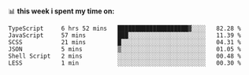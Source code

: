 📊 **this week i spent my time on:**
<!--START_SECTION:waka-->

```text
TypeScript     6 hrs 52 mins   ████████████████████▓░░░░   82.28 %
JavaScript     57 mins         ███░░░░░░░░░░░░░░░░░░░░░░   11.39 %
SCSS           21 mins         █░░░░░░░░░░░░░░░░░░░░░░░░   04.31 %
JSON           5 mins          ▒░░░░░░░░░░░░░░░░░░░░░░░░   01.05 %
Shell Script   2 mins          ░░░░░░░░░░░░░░░░░░░░░░░░░   00.48 %
LESS           1 min           ░░░░░░░░░░░░░░░░░░░░░░░░░   00.30 %
```

<!--END_SECTION:waka-->
